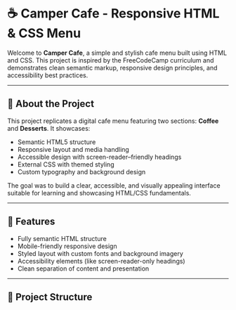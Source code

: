 # ☕ Camper Cafe - Responsive HTML & CSS Menu

Welcome to **Camper Cafe**, a simple and stylish cafe menu built using HTML and CSS. This project is inspired by the FreeCodeCamp curriculum and demonstrates clean semantic markup, responsive design principles, and accessibility best practices.

---

## 📝 About the Project

This project replicates a digital cafe menu featuring two sections: **Coffee** and **Desserts**. It showcases:

- Semantic HTML5 structure
- Responsive layout and media handling
- Accessible design with screen-reader–friendly headings
- External CSS with themed styling
- Custom typography and background design

The goal was to build a clear, accessible, and visually appealing interface suitable for learning and showcasing HTML/CSS fundamentals.

---

## 🚀 Features

- Fully semantic HTML structure
- Mobile-friendly responsive design
- Styled layout with custom fonts and background imagery
- Accessibility elements (like screen-reader-only headings)
- Clean separation of content and presentation

---

## 📁 Project Structure

